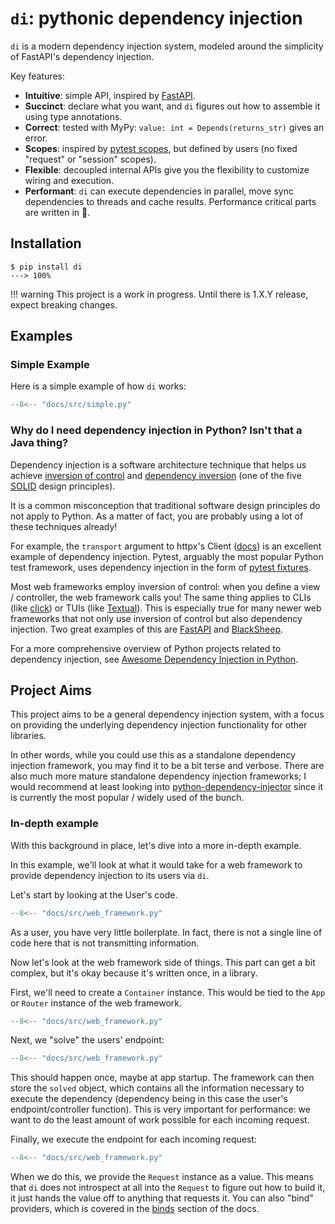 # `di`: pythonic dependency injection

`di` is a modern dependency injection system, modeled around the simplicity of FastAPI's dependency injection.

Key features:

- **Intuitive**: simple API, inspired by [FastAPI].
- **Succinct**: declare what you want, and `di` figures out how to assemble it using type annotations.
- **Correct**: tested with MyPy: `value: int = Depends(returns_str)` gives an error.
- **Scopes**: inspired by [pytest scopes], but defined by users (no fixed "request" or "session" scopes).
- **Flexible**: decoupled internal APIs give you the flexibility to customize wiring and execution.
- **Performant**: `di` can execute dependencies in parallel, move sync dependencies to threads and cache results. Performance critical parts are written in 🦀.

## Installation

<div class="termy">

```console
$ pip install di
---> 100%
```

</div>

!!! warning
    This project is a work in progress.
    Until there is 1.X.Y release, expect breaking changes.

## Examples

### Simple Example

Here is a simple example of how `di` works:

```Python
--8<-- "docs/src/simple.py"
```

### Why do I need dependency injection in Python? Isn't that a Java thing?

Dependency injection is a software architecture technique that helps us achieve [inversion of control] and [dependency inversion] (one of the five [SOLID] design principles).

It is a common misconception that traditional software design principles do not apply to Python.
As a matter of fact, you are probably using a lot of these techniques already!

For example, the `transport` argument to httpx's Client ([docs](https://www.python-httpx.org/advanced/#custom-transports)) is an excellent example of dependency injection. Pytest, arguably the most popular Python test framework, uses dependency injection in the form of [pytest fixtures].

Most web frameworks employ inversion of control: when you define a view / controller, the web framework calls you! The same thing applies to CLIs (like [click]) or TUIs (like [Textual]). This is especially true for many newer web frameworks that not only use inversion of control but also dependency injection. Two great examples of this are [FastAPI] and [BlackSheep].

For a more comprehensive overview of Python projects related to dependency injection, see [Awesome Dependency Injection in Python].

## Project Aims

This project aims to be a general dependency injection system, with a focus on providing the underlying dependency injection functionality for other libraries.

In other words, while you could use this as a standalone dependency injection framework, you may find it to be a bit terse and verbose. There are also much more mature standalone dependency injection frameworks; I would recommend at least looking into [python-dependency-injector] since it is currently the most popular / widely used of the bunch.

### In-depth example

With this background in place, let's dive into a more in-depth example.

In this example, we'll look at what it would take for a web framework to provide dependency injection to its users via `di`.

Let's start by looking at the User's code.

```Python hl_lines="17-27"
--8<-- "docs/src/web_framework.py"
```

As a user, you have very little boilerplate.
In fact, there is not a single line of code here that is not transmitting information.

Now let's look at the web framework side of things.
This part can get a bit complex, but it's okay because it's written once, in a library.

First, we'll need to create a `Container` instance.
This would be tied to the `App` or `Router` instance of the web framework.

```Python hl_lines="11"
--8<-- "docs/src/web_framework.py"
```

Next, we "solve" the users' endpoint:

```Python hl_lines="12"
--8<-- "docs/src/web_framework.py"
```

This should happen once, maybe at app startup.
The framework can then store the `solved` object, which contains all the information necessary to execute the dependency (dependency being in this case the user's endpoint/controller function).
This is very important for performance: we want to do the least amount of work possible for each incoming request.

Finally, we execute the endpoint for each incoming request:

```Python hl_lines="13-14"
--8<-- "docs/src/web_framework.py"
```

When we do this, we provide the `Request` instance as a value.
This means that `di` does not introspect at all into the `Request` to figure out how to build it, it just hands the value off to anything that requests it.
You can also "bind" providers, which is covered in the [binds] section of the docs.

[binds]: binds.md
[dependency inversion]: https://en.wikipedia.org/wiki/Dependency_inversion_principle
[SOLID]: https://en.wikipedia.org/wiki/SOLID
[inversion of control]: https://en.wikipedia.org/wiki/Inversion_of_control
[click]: https://click.palletsprojects.com/en/8.0.x/
[Textual]: https://github.com/willmcgugan/textual
[FastAPI]: https://fastapi.tiangolo.com/tutorial/dependencies/
[BlackSheep]: https://www.neoteroi.dev/blacksheep/dependency-injection/
[Awesome Dependency Injection in Python]: https://github.com/sfermigier/awesome-dependency-injection-in-python
[python-dependency-injector]: https://github.com/ets-labs/python-dependency-injector
[pytest scopes]: https://docs.pytest.org/en/6.2.x/fixture.html#scope-sharing-fixtures-across-classes-modules-packages-or-session
[pytest fixtures]: https://docs.pytest.org/en/6.2.x/fixture.html
